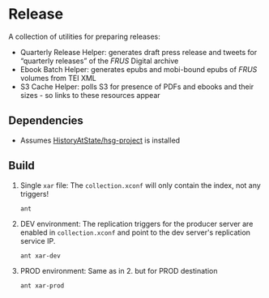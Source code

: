 # Release

A collection of utilities for preparing releases:

- Quarterly Release Helper: generates draft press release and tweets for “quarterly releases” of the _FRUS_ Digital archive
- Ebook Batch Helper: generates epubs and mobi-bound epubs of _FRUS_ volumes from TEI XML
- S3 Cache Helper: polls S3 for presence of PDFs and ebooks and their sizes - so links to these resources appear

## Dependencies

- Assumes [HistoryAtState/hsg-project](https://github.com/HistoryAtState/hsg-project) is installed

## Build

1. Single `xar` file: The `collection.xconf` will only contain the index, not any triggers!
    ~~~shell
    ant
    ~~~

2. DEV environment: The replication triggers for the producer server are enabled in  `collection.xconf` and point to the dev server's replication service IP.
    ~~~shell
    ant xar-dev
    ~~~

3. PROD environment: Same as in 2. but for PROD destination
    ~~~shell
    ant xar-prod
    ~~~
